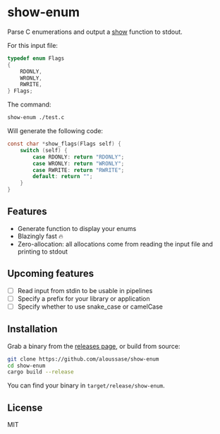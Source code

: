 # show-enum

Parse C enumerations and output a
[show](https://hackage.haskell.org/package/base-4.20.0.1/docs/Prelude.html#v:show)
function to stdout.

For this input file:

```c
typedef enum Flags
{
	RDONLY,
	WRONLY,
	RWRITE,
} Flags;
```

The command:

```bash
show-enum ./test.c
```

Will generate the following code:

```c
const char *show_flags(Flags self) {
    switch (self) {
        case RDONLY: return "RDONLY";
        case WRONLY: return "WRONLY";
        case RWRITE: return "RWRITE";
        default: return "";
    }
}
```

## Features

- Generate function to display your enums
- Blazingly fast 🔥
- Zero-allocation: all allocations come from reading the input file and printing to stdout

## Upcoming features

- [ ] Read input from stdin to be usable in pipelines
- [ ] Specify a prefix for your library or application
- [ ] Specify whether to use snake_case or camelCase

## Installation

Grab a binary from the [releases page](https://github.com/aloussase/show-enum/releases), or build from
source:

```bash
git clone https://github.com/aloussase/show-enum
cd show-enum
cargo build --release
```

You can find your binary in `target/release/show-enum`.

## License

MIT
